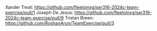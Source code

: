 Xander Treat: https://github.com/fleeloinxg/ser316-2024c-team-exercise/pull/1 
Joseph De Jesus: https://github.com/fleeloinxg/ser316-2024c-team-exercise/pull/9
Tristan Breen: https://github.com/RoshanArun/TeamExercise/pull/3
